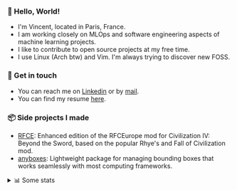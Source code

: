 ### 👋 Hello, World!

- I'm Vincent, located in Paris, France.
- I am working closely on MLOps and software engineering aspects of machine learning projects.
- I like to contribute to open source projects at my free time.
- I use Linux (Arch btw) and Vim. I'm always trying to discover new FOSS.

### 🔗 Get in touch

- You can reach me on [Linkedin](https://www.linkedin.com/in/vincent-duchauffour-3a9641155/) or by [mail](mailto:vincent.duchauffour@proton.me).
- You can find my resume [here](https://raw.githubusercontent.com/VDuchauffour/resume/main/resume.pdf).

### 📦 Side projects I made

- [RFCE](https://github.com/VDuchauffour/RFCEurope): Enhanced edition of the RFCEurope mod for Civilization IV: Beyond the Sword, based on the popular Rhye's and Fall of Civilization mod. 
- [anyboxes](https://github.com/VDuchauffour/anyboxes): Lightweight package for managing bounding boxes that works seamlessly with most computing frameworks. 

<details><summary>📊 Some stats</summary>  
  
<p align="center">
  <img alt="VDuchauffour's github stats" src="https://github-readme-stats.vercel.app/api?username=VDuchauffour&include_all_commits=true&show_icons=true&theme=react"/>
  <br />
  <img alt="VDuchauffour's streak stats" src="https://streak-stats.demolab.com?user=VDuchauffour&theme=react"/>
  <br />
  <img alt="VDuchauffour's language stats" src="https://github-readme-stats.vercel.app/api/top-langs/?username=VDuchauffour&count_private=true&include_all_commits=true&show_icons=true&layout=compact&theme=react"/>
  <!--   <br />
  <img alt="VDuchauffour's Wakatime stats" src="https://github-readme-stats.vercel.app/api/wakatime?username=VDuchauffour&theme=react"/> -->
</p>

#### 🧭 Wakatime stats
<!--START_SECTION:waka-->
![Code Time](http://img.shields.io/badge/Code%20Time-2%2C214%20hrs%2052%20mins-blue)

![Lines of code](https://img.shields.io/badge/From%20Hello%20World%20I%27ve%20Written-3.8%20million%20lines%20of%20code-blue)

**🐱 My GitHub Data** 

> 📦 985.2 kB Used in GitHub's Storage 
 > 
> 🏆 791 Contributions in the Year 2024
 > 
> 🚫 Not Opted to Hire
 > 
> 📜 9 Public Repositories 
 > 
> 🔑 2 Private Repositories 
 > 
**I'm an Early 🐤** 

```text
🌞 Morning                485 commits         ██░░░░░░░░░░░░░░░░░░░░░░░   07.80 % 
🌆 Daytime                3646 commits        ███████████████░░░░░░░░░░   58.66 % 
🌃 Evening                1701 commits        ███████░░░░░░░░░░░░░░░░░░   27.36 % 
🌙 Night                  384 commits         ██░░░░░░░░░░░░░░░░░░░░░░░   06.18 % 
```
📅 **I'm Most Productive on Monday** 

```text
Monday                   1433 commits        ██████░░░░░░░░░░░░░░░░░░░   23.05 % 
Tuesday                  1274 commits        █████░░░░░░░░░░░░░░░░░░░░   20.50 % 
Wednesday                978 commits         ████░░░░░░░░░░░░░░░░░░░░░   15.73 % 
Thursday                 1183 commits        █████░░░░░░░░░░░░░░░░░░░░   19.03 % 
Friday                   990 commits         ████░░░░░░░░░░░░░░░░░░░░░   15.93 % 
Saturday                 87 commits          ░░░░░░░░░░░░░░░░░░░░░░░░░   01.40 % 
Sunday                   271 commits         █░░░░░░░░░░░░░░░░░░░░░░░░   04.36 % 
```


📊 **This Week I Spent My Time On** 

```text
💬 Programming Languages: 
Python                   7 hrs 7 mins        ██████████░░░░░░░░░░░░░░░   39.09 % 
YAML                     5 hrs 24 mins       ███████░░░░░░░░░░░░░░░░░░   29.64 % 
TeX                      1 hr 46 mins        ██░░░░░░░░░░░░░░░░░░░░░░░   09.77 % 
Markdown                 1 hr 40 mins        ██░░░░░░░░░░░░░░░░░░░░░░░   09.14 % 
Bash                     1 hr 7 mins         ██░░░░░░░░░░░░░░░░░░░░░░░   06.14 % 
```


 Last Updated on 27/09/2024 00:49:21 UTC
<!--END_SECTION:waka-->
</details>
